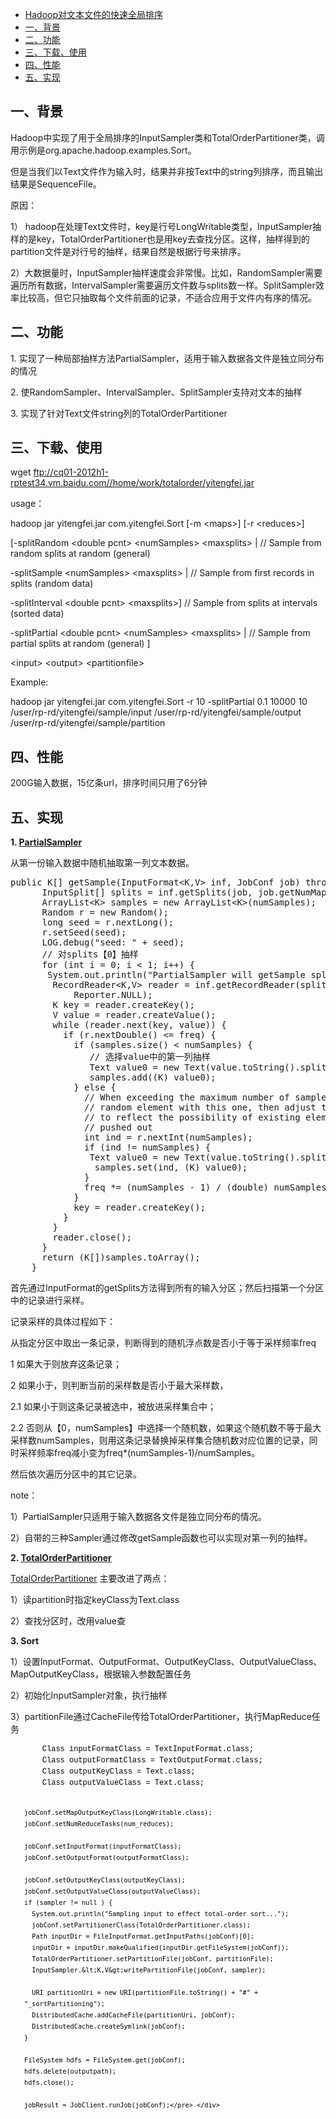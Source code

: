 <div class="twikiToc"> <ul>
<li> <a href="?_source=newWiki#Hadoop对文本文件的快速全局排序"> Hadoop对文本文件的快速全局排序</a>
</li> <li> <a href="?_source=newWiki#一、背景"> 一、背景</a>
</li> <li> <a href="?_source=newWiki#二、功能"> 二、功能</a>
</li> <li> <a href="?_source=newWiki#三、下载、使用"> 三、下载、使用</a>
</li> <li> <a href="?_source=newWiki#四、性能"> 四、性能</a>
</li> <li> <a href="?_source=newWiki#五、实现"> 五、实现</a>
</li></ul> 
</div>
<h2><a name="一、背景"></a> 一、背景 </h2>
<p />
<span style="background-color: transparent;">Hadoop中实现了用于全局排序的InputSampler类和TotalOrderPartitioner类，调用示例是org.apache.hadoop.examples.Sort。</span>
<p />
但是当我们以Text文件作为输入时，结果并非按Text中的string列排序，而且输出结果是SequenceFile。
<p />
原因：
<p />
<span style="background-color: transparent;">1） hadoop在处理Text文件时，key是行号LongWritable类型，InputSampler抽样的是key，TotalOrderPartitioner也是用key去查找分区。这样，抽样得到的partition文件是对行号的抽样，结果自然是根据行号来排序。</span>
<p />
<span style="background-color: transparent;"> </span><span style="background-color: transparent;">2）大数据量时，InputSampler抽样速度会非常慢。比如，RandomSampler需要遍历所有数据，IntervalSampler需要遍历文件数与splits数一样。SplitSampler效率比较高，但它只抽取每个文件前面的记录，不适合应用于文件内有序的情况。</span>
<h2><a name="二、功能"></a> 二、功能 </h2>
<p />
1. 实现了一种局部抽样方法PartialSampler，适用于输入数据各文件是独立同分布的情况
<p />
2. 使RandomSampler、IntervalSampler、SplitSampler支持对文本的抽样
<p />
3. 实现了针对Text文件string列的TotalOrderPartitioner
<h2><a name="三、下载、使用"></a> 三、下载、使用 </h2>
<p />
wget <a href="ftp://cq01-2012h1-rptest34.vm.baidu.com//home/work/totalorder/yitengfei.jar" target="_top">ftp://cq01-2012h1-rptest34.vm.baidu.com//home/work/totalorder/yitengfei.jar</a>
<p />
usage：
<p />
hadoop jar yitengfei.jar com.yitengfei.Sort <span style="background-color: transparent;">[-m &lt;maps&gt;] [-r &lt;reduces&gt;] </span>
<p />
<span style="background-color: transparent;">[-splitRandom &lt;double pcnt&gt; &lt;numSamples&gt; &lt;maxsplits&gt; | // Sample from random splits at random (general)</span>
<p />
-splitSample &lt;numSamples&gt; &lt;maxsplits&gt; | // Sample from first records in splits (random data)
<p />
-splitInterval &lt;double pcnt&gt; &lt;maxsplits&gt;] // Sample from splits at intervals (sorted data)
<p />
-splitPartial &lt;double pcnt&gt; &lt;numSamples&gt; &lt;maxsplits&gt; | // Sample from partial splits at random (general) ]
<p />
&lt;input&gt; &lt;output&gt; &lt;partitionfile&gt;
<p />
Example:
<p />
hadoop jar yitengfei.jar com.yitengfei.Sort -r 10 -splitPartial 0.1 10000 10 /user/rp-rd/yitengfei/sample/input /user/rp-rd/yitengfei/sample/output /user/rp-rd/yitengfei/sample/partition
<h2><a name="四、性能"></a> 四、性能 </h2>
<p />
200G输入数据，15亿条url，排序时间只用了6分钟
<h2><a name="五、实现"></a> 五、实现 </h2>
<p />
<strong>1. <span class="twikiNewLink"><a href="/twiki/bin/edit/Ps/RP/PartialSampler?topicparent=Ps/RP.HadoopTotalOrderPartitioner;nowysiwyg=0" rel="nofollow" title="PartialSampler (this topic does not yet exist; you can create it)">PartialSampler</a></span></strong>
<p />
从第一份输入数据中随机抽取第一列文本数据。
<pre><div id="_mcePaste">public K[] getSample(InputFormat&lt;K,V&gt; inf, JobConf job) throws IOException {
      InputSplit[] splits = inf.getSplits(job, job.getNumMapTasks());
      ArrayList&lt;K&gt; samples = new ArrayList&lt;K&gt;(numSamples);
      Random r = new Random();
      long seed = r.nextLong();
      r.setSeed(seed);
      LOG.debug("seed: " + seed);      
      // 对splits【0】抽样
      for (int i = 0; i &lt; 1; i++) {
       System.out.println("PartialSampler will getSample splits["+i+"]");
        RecordReader&lt;K,V&gt; reader = inf.getRecordReader(splits[i], job,
            Reporter.NULL);
        K key = reader.createKey();
        V value = reader.createValue();
        while (reader.next(key, value)) {
          if (r.nextDouble() &lt;= freq) {
            if (samples.size() &lt; numSamples) {
               // 选择value中的第一列抽样
               Text value0 = new Text(value.toString().split("\t")[0]);         
               samples.add((K) value0);               
            } else {
              // When exceeding the maximum number of samples, replace a
              // random element with this one, then adjust the frequency
              // to reflect the possibility of existing elements being
              // pushed out
              int ind = r.nextInt(numSamples);
              if (ind != numSamples) {
               Text value0 = new Text(value.toString().split("\t")[0]);  
                samples.set(ind, (K) value0);
              }
              freq *= (numSamples - 1) / (double) numSamples;
            }
            key = reader.createKey();
          }
        }        
        reader.close();
      }
      return (K[])samples.toArray();
    }</div></pre>
<p />
首先通过InputFormat的getSplits方法得到所有的输入分区；<span style="background-color: transparent;">然后扫描第一个分区中的记录进行采样。</span>
<p />
记录采样的具体过程如下：
<p />
从指定分区中取出一条记录，判断得到的随机浮点数是否小于等于采样频率freq
<p />
<span style="white-space: pre;">1 </span>如果大于则放弃这条记录；
<p />
<span style="background-color: transparent;">2 如果小于，则判断当前的采样数是否小于最大采样数，</span>
<p />
<span style="white-space: pre;">2.1 </span>如果小于则这条记录被选中，被放进采样集合中；
<p />
<span style="white-space: pre;">2.2 </span>否则从【0，numSamples】中选择一个随机数，如果这个随机数不等于最大采样数numSamples，则用这条记录替换掉采样集合随机数对应位置的记录，同时采样频率freq减小变为freq*(numSamples-1)/numSamples。
<p />
然后依次遍历分区中的其它记录。
<p />
note：
<p />
1）PartialSampler只适用于输入数据各文件是独立同分布的情况。
<p />
2）自带的三种Sampler通过修改getSample函数也可以实现对第一列的抽样。
<p />
<strong>2. <span class="twikiNewLink"><a href="/twiki/bin/edit/Ps/RP/TotalOrderPartitioner?topicparent=Ps/RP.HadoopTotalOrderPartitioner;nowysiwyg=0" rel="nofollow" title="TotalOrderPartitioner (this topic does not yet exist; you can create it)">TotalOrderPartitioner</a></span></strong>
<p />
<span class="twikiNewLink"><a href="/twiki/bin/edit/Ps/RP/TotalOrderPartitioner?topicparent=Ps/RP.HadoopTotalOrderPartitioner;nowysiwyg=0" rel="nofollow" title="TotalOrderPartitioner (this topic does not yet exist; you can create it)">TotalOrderPartitioner</a></span> 主要改进了两点：
<p />
1）读partition时指定keyClass为Text.class
<p />
2）查找分区时，改用value查
<p />
<strong>3. Sort</strong>
<p />
1）设置InputFormat、OutputFormat、OutputKeyClass、OutputValueClass、MapOutputKeyClass，根据输入参数配置任务
<p />
2）初始化InputSampler对象，执行抽样
<p />
3）partitionFile通过CacheFile传给TotalOrderPartitioner，执行MapReduce任务
<pre style="margin-top: 0px; margin-bottom: 0px; margin-left: 22px; white-space: pre-wrap; word-wrap: break-word; font-size: 12px; color: #000000; line-height: 18px; font-family: 'Courier New' !important;">
    Class inputFormatClass = TextInputFormat.class;
    Class outputFormatClass = TextOutputFormat.class;
    Class outputKeyClass = Text.class;
    Class outputValueClass = Text.class;

    jobConf.setMapOutputKeyClass(LongWritable.class);
    jobConf.setNumReduceTasks(num_reduces);
    
    jobConf.setInputFormat(inputFormatClass);
    jobConf.setOutputFormat(outputFormatClass);

    jobConf.setOutputKeyClass(outputKeyClass);
    jobConf.setOutputValueClass(outputValueClass);
    if (sampler != null ) {
      System.out.println("Sampling input to effect total-order sort...");
      jobConf.setPartitionerClass(TotalOrderPartitioner.class);
      Path inputDir = FileInputFormat.getInputPaths(jobConf)[0];
      inputDir = inputDir.makeQualified(inputDir.getFileSystem(jobConf));
      TotalOrderPartitioner.setPartitionFile(jobConf, partitionFile);
      InputSampler.&lt;K,V&gt;writePartitionFile(jobConf, sampler);
      
      URI partitionUri = new URI(partitionFile.toString() + "#" + "_sortPartitioning");
      DistributedCache.addCacheFile(partitionUri, jobConf);
      DistributedCache.createSymlink(jobConf);
    }

    FileSystem hdfs = FileSystem.get(jobConf);
    hdfs.delete(outputpath);
    hdfs.close();
    
    jobResult = JobClient.runJob(jobConf);</pre> </div>
